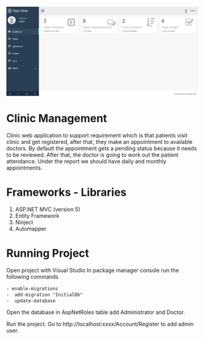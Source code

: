 
![Dashboard](https://github.com/AhmedMah/ClinicManagement/blob/master/ClinicManagement/Content/images/d1.PNG)

# Clinic Management

Clinic web application  to support requirement which is that patients visit clinic and get registered, after that, they make an appointment to available doctors. By default the appointment gets a pending status because it needs to be reviewed. After that, the doctor is going to work out the patient attendance. Under the report we should have daily and monthly appointments.

# Frameworks - Libraries

1. ASP.NET MVC (version 5)
2. Entity Framework
3. Ninject
4. Automapper

# Running Project

Open project with Visual Studio
In package manager console run the following commands

    - enable-migrations
    -  add-migration "InitialDb"
    -  update-database

Open the database
in AspNetRoles table add  Administrator and Doctor.

Run the project. Go to   http://localhost:xxxx/Account/Register  to add admin user.

